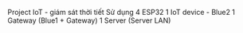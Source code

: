 Project IoT - giám sát thời tiết
Sử dụng 4 ESP32
1 IoT device - Blue2
1 Gateway (Blue1 + Gateway)
1 Server (Server LAN)
